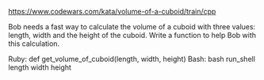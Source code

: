 https://www.codewars.com/kata/volume-of-a-cuboid/train/cpp

Bob needs a fast way to calculate the volume of a cuboid with three values: length, width and the height of the cuboid.
Write a function to help Bob with this calculation.

Ruby: def get_volume_of_cuboid(length, width, height) Bash: bash run_shell length width height
